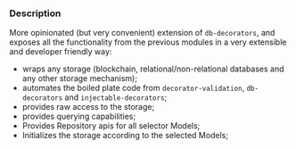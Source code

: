 ### Description

More opinionated (but very convenient) extension of `db-decorators`, and exposes all the functionality from the previous modules in a very extensible and developer friendly way:
- wraps any storage (blockchain, relational/non-relational databases and any other storage mechanism);
- automates the boiled plate code from `decorator-validation`, `db-decorators` and `injectable-decorators`;
- provides raw access to the storage;
- provides querying capabilities;
- Provides Repository apis for all selector Models;
- Initializes the storage according to the selected Models;